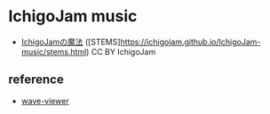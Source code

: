 # IchigoJam music

- [IchigoJamの魔法](https://ichigojam.github.io/IchigoJam-music/) ([STEMS]https://ichigojam.github.io/IchigoJam-music/stems.html) CC BY IchigoJam

## reference

- [wave-viewer](https://github.com/code4fukui/wave-viewer)
